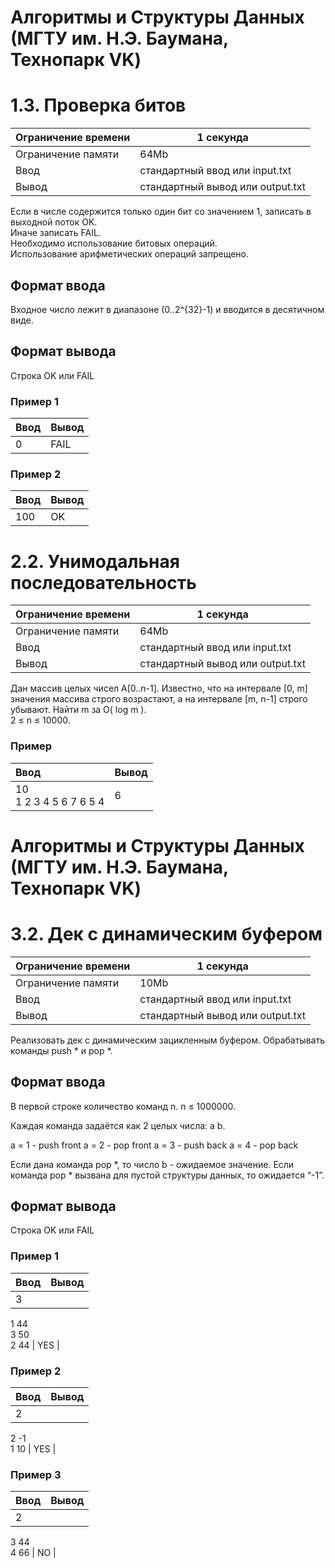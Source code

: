 # Алгоритмы и Структуры Данных (МГТУ им. Н.Э. Баумана, Технопарк VK)

# 1.3. Проверка битов

| Ограничение времени | 1 секунда |
|---------------------|-----------|
| Ограничение памяти  | 64Mb      |
| Ввод                | стандартный ввод или input.txt   |
| Вывод               | стандартный вывод или output.txt |

Если в числе содержится только один бит со значением 1, записать в выходной поток OK.  
Иначе записать FAIL.  
Необходимо использование битовых операций.  
Использование арифметических операций запрещено.

## Формат ввода

Входное число лежит в диапазоне \(0..2^{32}-1\) и вводится в десятичном виде.

## Формат вывода

Строка OK или FAIL

### Пример 1

| Ввод | Вывод |
|------|-------|
| 0    | FAIL  |

### Пример 2

| Ввод | Вывод |
|------|-------|
| 100    | OK  |

# 2.2. Унимодальная последовательность

| Ограничение времени | 1 секунда |
|---------------------|-----------|
| Ограничение памяти  | 64Mb      |
| Ввод                | стандартный ввод или input.txt   |
| Вывод               | стандартный вывод или output.txt |

Дан массив целых чисел А[0..n-1]. Известно, что на интервале [0, m] значения массива строго возрастают, а на интервале [m, n-1] строго убывают. Найти m за O( log m ).  
2 ≤ n ≤ 10000.

### Пример

| Ввод                      | Вывод |
|:--------------------------|:------|
| 10<br>1 2 3 4 5 6 7 6 5 4 | 6     |

# Алгоритмы и Структуры Данных (МГТУ им. Н.Э. Баумана, Технопарк VK)

# 3.2. Дек с динамическим буфером

| Ограничение времени | 1 секунда |
|---------------------|-----------|
| Ограничение памяти  | 10Mb      |
| Ввод                | стандартный ввод или input.txt   |
| Вывод               | стандартный вывод или output.txt |

Реализовать дек с динамическим зацикленным буфером. Обрабатывать команды push * и pop *.

## Формат ввода

В первой строке количество команд n. n ≤ 1000000.

Каждая команда задаётся как 2 целых числа: a b.

a = 1 - push front
a = 2 - pop front
a = 3 - push back
a = 4 - pop back

Если дана команда pop *, то число b - ожидаемое значение. Если команда pop * вызвана для пустой структуры данных, то ожидается “-1”.

## Формат вывода

Строка OK или FAIL

### Пример 1

| Ввод | Вывод |
|------|-------|
|3<br>
1 44<br>
3 50<br>
2 44   | YES  |

### Пример 2

| Ввод | Вывод |
|------|-------|
| 2<br>
2 -1<br>
1 10    | YES  |

### Пример 3

| Ввод | Вывод |
|------|-------|
| 2<br>
3 44<br>
4 66   | NO  |
